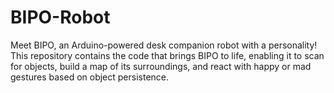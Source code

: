 # BIPO-Robot
Meet BIPO, an Arduino-powered desk companion robot with a personality! This repository contains the code that brings BIPO to life, enabling it to scan for objects, build a map of its surroundings, and react with happy or mad gestures based on object persistence.
